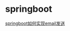 # springboot


[springboot如何实现email发送](https://github.com/wuxiaobo000111/Java--apollo/blob/master/springboot/springboot%E5%A6%82%E4%BD%95%E5%AE%9E%E7%8E%B0email%E5%8F%91%E9%80%81.md "springboot如何实现email发送]") 